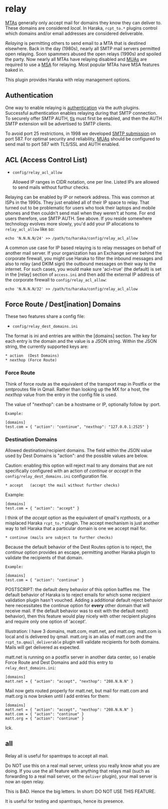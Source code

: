 # relay

[MTAs](http://en.wikipedia.org/wiki/Mail_transfer_agent) generally only accept mail for domains they
know they can deliver to. These domains are considered _local_. In Haraka,
`rcpt_to.*` plugins control which domains and/or email addresses are
considered deliverable.

*Relaying* is permitting others to send email to a MTA that is destined
elsewhere. Back in the day (1980s), nearly all SMTP mail servers permitted
open relaying. Soon spammers abused the open relays (1990s) and spoiled
the party. Now nearly all MTAs have relaying disabled and
[MUAs](http://en.wikipedia.org/wiki/Mail_user_agent) are required
to use a [MSA](http://en.wikipedia.org/wiki/Message_submission_agent) for relaying. Most popular MTAs have MSA features baked in.

This plugin provides Haraka with relay management options.

## Authentication

One way to enable relaying is [authentication](http://haraka.github.io/manual.html)
via the auth plugins. Successful authentication enables relaying during that
SMTP connection. To securely offer SMTP AUTH,
[tls](http://haraka.github.io/manual/plugins/tls.html) must first be enabled, and
then the AUTH SMTP extension will be advertised to SMTP clients.

To avoid port 25 restrictions, in 1998 we developed [SMTP submission](http://tools.ietf.org/html/rfc2476) on port 587. For optimal security and reliability, [MUAs](http://en.wikipedia.org/wiki/Mail_user_agent) should be configured to send mail to port 587 with TLS/SSL and AUTH enabled.

## ACL (Access Control List)

* `config/relay_acl_allow`

    Allowed IP ranges in CIDR notation, one per line.
    Listed IPs are allowed to send mails without furthur checks.

Relaying can be enabled by IP or network address. This was common at ISPs in
the 1990s. They just enabled all of their IP space to relay. That turned out
to be problematic for users who took their laptops and mobile phones and then
couldn't send mail when they weren't at home. For end users therefore,
use SMTP AUTH. See above. If you reside somewhere technology evolves more
slowly, you'd add your IP allocations to `relay_acl_allow` like so:

    echo 'N.N.N.N/24' >> /path/to/haraka/config/relay_acl_allow

A common use case for IP based relaying is to relay messages on behalf of
another mail server. If your organization has an Exchange server behind the
corporate firewall, you might use Haraka to filter the inbound messages and
also to relay (and DKIM sign) the outbound messages on their way to the
internet. For such cases, you would make sure 'acl=true' (the default) is set
in the [relay] section of `access.ini` and then add the external IP address
of the corporate firewall to `config/relay_acl_allow`:

    echo 'N.N.N.N/32' >> /path/to/haraka/config/relay_acl_allow


## Force Route / Dest[ination] Domains

These two features share a config file:

* `config/relay_dest_domains.ini`

The format is ini and entries are within the [domains] section. The key for each entry is the domain and the value is a JSON string. Within the JSON string, the currently supported keys are:

    * action  (Dest Domains)
    * nexthop (Force Route)

### Force Route

Think of force route as the equivalent of the transport map in
Postfix or the smtproutes file in Qmail. Rather than looking up the MX for a
host, the *nexthop* value from the entry in the config file is used.

The value of "nexthop": can be a hostname or IP, optionally follow by :port.

    Example:

    [domains]
    test.com = { "action": "continue", "nexthop": "127.0.0.1:2525" }

### Destination Domains

Allowed destination/recipient domains. The field within the JSON value used
by Dest Domains is "action": and the possible values are below.

Caution: enabling this option will reject mail to any domains that are not
specifically configured with an action of *continue* or *accept* in the
`config/relay_dest_domains.ini` configuration file.

    * accept   (accept the mail without further checks)

Example:

    [domains]
    test.com = { "action": "accept" }

I think of the *accept* option as the equivalent of qmail's *rcpthosts*, or
a misplaced Haraka `rcpt_to.*` plugin. The accept mechanism is just another
way to tell Haraka that a particular domain is one we accept mail for.

    * continue (mails are subject to further checks)

Because the default behavior of the Dest Routes option is to reject, the
*continue* option provides an escape, permitting another Haraka plugin to
validate the recipients of that domain.

    Example:

    [domains]
    test.com = { "action": "continue" }

POSTSCRIPT: the default deny behavior of this option baffles me.
The default behavior of Haraka is to reject emails for which some recipient
validation plugin hasn't vouched. Adding a additional default reject behavior
here necessitates the continue option for **every** other domain that will
receive mail. If the default behavior was to exit with the default next()
behavior), then this feature would play nicely with other recipient plugins
and require only one option of 'accept'.

Illustration: I have 3 domains, matt.com, matt.net, and matt.org. matt.com is
local and is delivered by qmail. matt.org is an alias of matt.com and the
`rcpt_to.qmail_deliverable` plugin will validate recipients for both
domains. Mails will get delivered as expected.

matt.net is running on a postfix server in another data center, so I enable
Force Route and Dest Domains and add this entry to `relay_dest_domains.ini`:

    [domains]
    matt.net = { "action": "accept", "nexthop": "208.N.N.N" }

Mail now gets routed properly for matt.net, but mail for matt.com and matt.org
is now broken until I add entries for them:

    [domains]
    matt.net = { "action": "accept", "nexthop": "208.N.N.N" }
    matt.com = { "action": "continue" }
    matt.org = { "action": "continue" }

Ick.

## all

Relay all is useful for spamtraps to accept all mail.

Do NOT use this on a real mail server, unless you really know what you are
doing. If you use the all feature with anything that relays mail (such
as forwarding to a real mail server, or the `deliver` plugin), your mail
server is now an open relay.

This is BAD. Hence the big letters. In short: DO NOT USE THIS FEATURE.

It is useful for testing and spamtraps, hence its presence.
